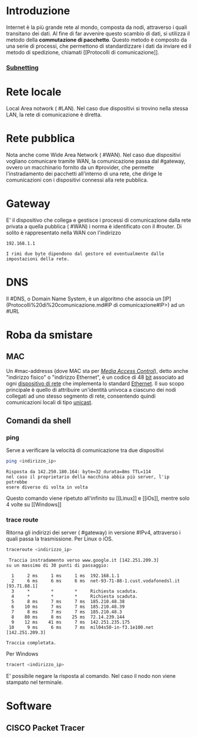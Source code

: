 # Introduzione
Internet è la più grande rete al mondo, composta da nodi, attraverso i quali transitano dei dati. Al fine di far avvenire questo scambio di dati, si utilizza il metodo della **commutazione di pacchetto**.
Questo metodo è composto da una serie di processi, che permettono di standardizzare i dati da inviare ed il metodo di spedizione, chiamati [[Protocolli di comunicazione]].
### [Subnetting](https://www.itimarconi.ct.it/sezioni/didatticaonline/informatica/lezionidisistemi/quinta/subnetting.htm)

# Rete locale
Local Area notwork ( #LAN). Nel caso due dispositivi si trovino nella stessa LAN, la rete di comunicazione è diretta.
# Rete pubblica
Nota anche come Wide Area Network ( #WAN). Nel caso due dispositivi vogliano comunicare tramite WAN, la comunicazione passa dal #gateway, ovvero un macchinario fornito da un #provider, che permette l'instradamento dei pacchetti all'interno di una rete, che dirige le comunicazioni con i dispositivi connessi alla rete pubblica.
# Gateway
E' il dispositivo che collega e gestisce i processi di comunicazione dalla rete privata a quella pubblica ( #WAN) i norma è identificato con il #router.
Di solito è rappresentato nella WAN con l'indirizzo
```
192.168.1.1
```
	I rimi due byte dipendono dal gestore ed eventualmente dalle impostazioni della rete.
# DNS
Il #DNS, o Domain Name System, è un algoritmo che associa un [IP](Protocolli%20di%20comunicazione.md#IP di comunicazione#IP>) ad un #URL
# Roba da smistare
## MAC
Un #mac-addresss (dove MAC sta per _[Media Access Control](https://it.wikipedia.org/wiki/Media_Access_Control "Media Access Control")_), detto anche "indirizzo fisico" o "indirizzo Ethernet", è un codice di 48 [bit](https://it.wikipedia.org/wiki/Bit "Bit") associato ad ogni [dispositivo di rete](https://it.wikipedia.org/wiki/Scheda_di_rete "Scheda di rete") che implementa lo standard [Ethernet](https://it.wikipedia.org/wiki/Ethernet "Ethernet"). Il suo scopo principale è quello di attribuire un'identità univoca a ciascuno dei nodi collegati ad uno stesso segmento di rete, consentendo quindi comunicazioni locali di tipo [unicast](https://it.wikipedia.org/wiki/Unicast "Unicast").
## Comandi da shell
### ping
Serve a verificare la velocità di comunicazione tra due dispositivi
```sh
ping <indirizzo_ip>
```
	Risposta da 142.250.180.164: byte=32 durata=8ms TTL=114
	nel caso il proprietario della macchina abbia più server, l'ip potrebbe
	esere diverso di volta in volta
Questo comando viene ripetuto all'infinito su [[Linux]] e [[iOs]], mentre solo 4 volte su [[Windows]]
### trace route
Ritorna gli indirizzi dei server ( #gateway) in versione #IPv4, attraverso i quali passa la trasmissione. Per Linux o iOS.
```sh
traceroute <indirizzo_ip>
```
	 Traccia instradamento verso www.google.it [142.251.209.3]
	su un massimo di 30 punti di passaggio:
	
	  1     2 ms     1 ms     1 ms  192.168.1.1
	  2     6 ms     6 ms     6 ms  net-93-71-88-1.cust.vodafonedsl.it [93.71.88.1]
	  3     *        *        *     Richiesta scaduta.
	  4     *        *        *     Richiesta scaduta.
	  5     8 ms     7 ms     7 ms  185.210.48.38
	  6    10 ms     7 ms     7 ms  185.210.48.39
	  7     8 ms     7 ms     7 ms  185.210.48.3
	  8    80 ms     8 ms    25 ms  72.14.239.144
	  9    12 ms    41 ms     7 ms  142.251.235.175
	 10     9 ms     6 ms     7 ms  mil04s50-in-f3.1e100.net [142.251.209.3]
	
	Traccia completata.
Per Windows
```sh
tracert <indirizzo_ip>
```
E' possibile negare la risposta al comando. Nel caso il nodo non viene stampato nel terminale.
# Software
## CISCO Packet Tracer
